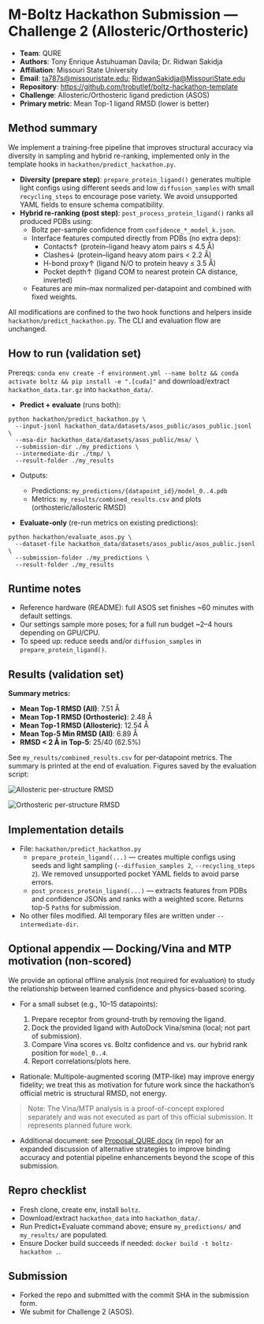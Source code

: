 # M-Boltz Hackathon Submission — Challenge 2 (Allosteric/Orthosteric)

- **Team**: QURE
- **Authors**: Tony Enrique Astuhuaman Davila; Dr. Ridwan Sakidja
- **Affiliation**: Missouri State University
- **Email**: ta787s@missouristate.edu; RidwanSakidja@MissouriState.edu
- **Repository**: https://github.com/trobutlef/boltz-hackathon-template
- **Challenge**: Allosteric/Orthosteric ligand prediction (ASOS)
- **Primary metric**: Mean Top-1 ligand RMSD (lower is better)

## Method summary

We implement a training-free pipeline that improves structural accuracy via diversity in sampling and hybrid re-ranking, implemented only in the template hooks in `hackathon/predict_hackathon.py`.

- **Diversity (prepare step)**: `prepare_protein_ligand()` generates multiple light configs using different seeds and low `diffusion_samples` with small `recycling_steps` to encourage pose variety. We avoid unsupported YAML fields to ensure schema compatibility.
- **Hybrid re-ranking (post step)**: `post_process_protein_ligand()` ranks all produced PDBs using:
  - Boltz per-sample confidence from `confidence_*_model_k.json`.
  - Interface features computed directly from PDBs (no extra deps):
    - Contacts↑ (protein–ligand heavy atom pairs ≤ 4.5 Å)
    - Clashes↓ (protein–ligand heavy atom pairs < 2.2 Å)
    - H-bond proxy↑ (ligand N/O to protein heavy ≤ 3.5 Å)
    - Pocket depth↑ (ligand COM to nearest protein CA distance, inverted)
  - Features are min–max normalized per-datapoint and combined with fixed weights.

All modifications are confined to the two hook functions and helpers inside `hackathon/predict_hackathon.py`. The CLI and evaluation flow are unchanged.

## How to run (validation set)

Prereqs: `conda env create -f environment.yml --name boltz && conda activate boltz && pip install -e ".[cuda]"` and download/extract `hackathon_data.tar.gz` into `hackathon_data/`.

- **Predict + evaluate** (runs both):
```
python hackathon/predict_hackathon.py \
  --input-jsonl hackathon_data/datasets/asos_public/asos_public.jsonl \
  --msa-dir hackathon_data/datasets/asos_public/msa/ \
  --submission-dir ./my_predictions \
  --intermediate-dir ./tmp/ \
  --result-folder ./my_results
```
- Outputs:
  - Predictions: `my_predictions/{datapoint_id}/model_0..4.pdb`
  - Metrics: `my_results/combined_results.csv` and plots (orthosteric/allosteric RMSD)

- **Evaluate-only** (re-run metrics on existing predictions):
```
python hackathon/evaluate_asos.py \
  --dataset-file hackathon_data/datasets/asos_public/asos_public.jsonl \
  --submission-folder ./my_predictions \
  --result-folder ./my_results
```

## Runtime notes

- Reference hardware (README): full ASOS set finishes ~60 minutes with default settings.
- Our settings sample more poses; for a full run budget ~2–4 hours depending on GPU/CPU.
- To speed up: reduce seeds and/or `diffusion_samples` in `prepare_protein_ligand()`.

## Results (validation set)

**Summary metrics:**

- **Mean Top-1 RMSD (All)**: 7.51 Å
- **Mean Top-1 RMSD (Orthosteric)**: 2.48 Å
- **Mean Top-1 RMSD (Allosteric)**: 12.54 Å
- **Mean Top-5 Min RMSD (All)**: 6.89 Å
- **RMSD < 2 Å in Top-5**: 25/40 (62.5%)

See `my_results/combined_results.csv` for per-datapoint metrics. The summary is printed at the end of evaluation.
Figures saved by the evaluation script:

![Allosteric per-structure RMSD](my_results/allosteric_rmsd.png)

![Orthosteric per-structure RMSD](my_results/orthosteric_rmsd.png)

## Implementation details

- File: `hackathon/predict_hackathon.py`
  - `prepare_protein_ligand(...)` — creates multiple configs using seeds and light sampling (`--diffusion_samples 2`, `--recycling_steps 2`). We removed unsupported pocket YAML fields to avoid parse errors.
  - `post_process_protein_ligand(...)` — extracts features from PDBs and confidence JSONs and ranks with a weighted score. Returns top-5 `Path`s for submission.
- No other files modified. All temporary files are written under `--intermediate-dir`.

## Optional appendix — Docking/Vina and MTP motivation (non-scored)

We provide an optional offline analysis (not required for evaluation) to study the relationship between learned confidence and physics-based scoring.

- For a small subset (e.g., 10–15 datapoints):
  1. Prepare receptor from ground-truth by removing the ligand.
  2. Dock the provided ligand with AutoDock Vina/smina (local; not part of submission).
  3. Compare Vina scores vs. Boltz confidence and vs. our hybrid rank position for `model_0..4`.
  4. Report correlations/plots here.

- Rationale: Multipole-augmented scoring (MTP-like) may improve energy fidelity; we treat this as motivation for future work since the hackathon’s official metric is structural RMSD, not energy.

> Note: The Vina/MTP analysis is a proof-of-concept explored separately and was not executed as part of this official submission. It represents planned future work.

 - Additional document: see [Proposal_QURE.docx](Proposal_QURE.docx) (in repo) for an expanded discussion of alternative strategies to improve binding accuracy and potential pipeline enhancements beyond the scope of this submission.

## Repro checklist

- Fresh clone, create env, install `boltz`.
- Download/extract `hackathon_data` into `hackathon_data/`.
- Run Predict+Evaluate command above; ensure `my_predictions/` and `my_results/` are populated.
- Ensure Docker build succeeds if needed: `docker build -t boltz-hackathon .`.

## Submission

- Forked the repo and submitted with the commit SHA in the submission form.
- We submit for Challenge 2 (ASOS). 